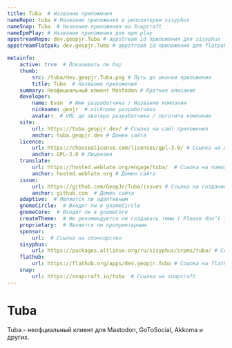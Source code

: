 ```yaml
---
title: Tuba  # Название приложения
nameRepo: tuba # Название приложения в репозитории sisyphus
nameSnap: Tuba  # Название приложения на Snapcraft
nameEpmPlay: # Название приложения для epm play
appstreamRepo: dev.geopjr.Tuba # appstream id приложения для sisyphus
appstreamFlatpak: dev.geopjr.Tuba # appstream id приложения для flatpak

metainfo:
    active: true  # Показывать ли бар
    thumb:
        src: /tuba/dev.geopjr.Tuba.png # Путь до иконки приложения
        title: Tuba  # Название приложения
    summary: Неофициальный клиент Mastodon # Краткое описание
    developer: 
        name: Evan  # Имя разработчика / Название компании
        nickname: geojr  # nickname разработчика
        avatar:  # URL до аватара разработчика / логотипа компании
    site:
        url: https://tuba.geopjr.dev/ # Ссылка на сайт приложения 
        anchor: tuba.geopjr.dev # Домен сайта
    licence:
        url: https://choosealicense.com/licenses/gpl-3.0/ # Ссылка на лицензию
        anchor: GPL-3.0 # Лицензия
    translate:
        url: https://hosted.weblate.org/engage/tuba/  # Ссылка на помощь с переводом
        anchor: hosted.weblate.org # Домен сайта
    issue: 
        url: https://github.com/GeopJr/Tuba/issues # Ссылка на создание issues
        anchor: github.com  # Домен сайта
    adaptive:  # Является ли адаптивным
    gnomeCircle:  # Входит ли в gnomeCircle
    gnomeCore:  # Входит ли в gnomeCore
    createTheme:  # Не рекомендуется ли создавать темы ( Please don’t theme ) 
    proprietary:  # Является ли проприетарным 
    sponsor: 
        url:  # Ссылка на спонсорство
    sisyphus:
        url: https://packages.altlinux.org/ru/sisyphus/srpms/tuba/ # Ссылка на пакет на packages.altlinux.org
    flathub:
        url: https://flathub.org/apps/dev.geopjr.Tuba # Ссылка на flathub
    snap:
        url: https://snapcraft.io/tuba  # Ссылка на snapcraft
---
```


# Tuba
Tuba - неофциальный клиент для Mastodon, GoToSocial, Akkoma и других.

<!--@include: ./parts/install/software-install.md-->